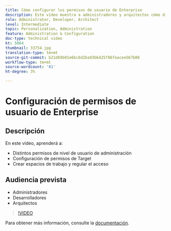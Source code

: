 ```yaml
---
title: Cómo configurar los permisos de usuario de Enterprise
description: Este vídeo muestra a administradores y arquitectos cómo diferenciar los permisos de administrador a nivel de usuario, configurar permisos de Target y crear espacios de trabajo y regular el acceso.
role: Administrator, Developer, Architect
level: Intermediate
topic: Personalization, Administration
feature: Administration & Configuration
doc-type: technical video
kt: 5064
thumbnail: 33754.jpg
translation-type: tm+mt
source-git-commit: b21d69b01e6bc6d2ba93b6425f86feacee567b06
workflow-type: tm+mt
source-wordcount: '81'
ht-degree: 3%

---
```



# Configuración de permisos de usuario de Enterprise

## Descripción

En este vídeo, aprenderá a:

* Distintos permisos de nivel de usuario de administración
* Configuración de permisos de Target
* Crear espacios de trabajo y regular el acceso

## Audiencia prevista

* Administradores
* Desarrolladores
* Arquitectos

>[!VIDEO](https://video.tv.adobe.com/v/33754/?quality=12)

Para obtener más información, consulte la [documentación](https://docs.adobe.com/content/help/en/target/using/administer/administrating-target.html).
